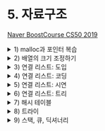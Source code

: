 # 5. 자료구조

[Naver BoostCourse CS50 2019](https://www.edwith.org/boostcourse-cs-050)

<details>
  <summary>1) malloc과 포인터 복습</summary>

# 학습 목표

포인터의 개념과 malloc 함수의 용법을 잘 이해할 수 있다.

# malloc과 포인터 복습

아래와 같은 main 함수 코드가 있다. 여기서 문제가 될 만한 지점을 발견해 보자

```c
#include <stdlib.h>

int main(void)
{
    int *x;
    int *y;

    x = malloc(sizeof(int));

    *x = 42;
    *y = 13;
}
```

main 함수 안의 첫 두 줄에서는 **포인터 x와 y**를 선언한다.

그리고 x에는 **malloc** 함수를 이용해서 int 자료형 크기에 해당하는 메모리를 할당한다.

그 다음에는 x와 y 포인터가 가리키는 지점에 각각 42와 13을 저장한다.

여기서 문제가 될 만한 부분은 \*y = 13이다. y는 포인터로만 선언되었을 뿐이지, 어디를 가리킬 지에 대해서는 아직 정의가 되지 않았다.

따라서 **초기화 되지 않은 \*y**는 프로그램 어딘가를 임의로 가리키고 있을 수도 있다.

따라서 그 곳에 13이라는 값을 저장하는 것이 오류를 발생시킬 수도 있는 것이다.

아래 코드와 같이 `y = x;`라는 코드를 더해주면, y는 x가 가리키는 곳과 동일한 곳을 가리키게 된다.

따라서 `*y = 13;`으로 저장하면 x가 가리키는 곳에도 동일하게 13으로 저장될 것이다.

```c
y = x;

*y = 13;
```

# 생각해보기

포인터를 초기화시키지 않고 값을 저장하면 어떤 오류가 발생할 수 있을까?

- 초기화되지 않는 포인터는 프로그램 어딘가를 임의로 가리키고 있을 수 있는데, 거기에는 쓰레기 값이 있다고 가정해야 된다. 이처럼 없거나 잘못된 주소에 접근하여 값을 저장하려 하면 메모리 문제가 일어날 수 있다.

</details>

<details>
  <summary>2) 배열의 크기 조정하기</summary>

</details>

<details>
  <summary>3) 연결 리스트: 도입</summary>

</details>

<details>
  <summary>4) 연결 리스트: 코딩</summary>

</details>

<details>
  <summary>5) 연결 리스트: 시연</summary>

</details>

<details>
  <summary>6) 연결 리스트: 트리</summary>

</details>

<details>
  <summary>7) 해시 테이블</summary>

</details>

<details>
  <summary>8) 트라이</summary>

</details>

<details>
  <summary>9) 스택, 큐, 딕셔너리</summary>

</details>
